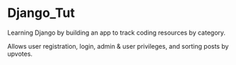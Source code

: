 # Django_Tut

Learning Django by building an app to track coding resources by category.

Allows user registration, login, admin & user privileges, and sorting posts by upvotes.
